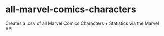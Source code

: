 all-marvel-comics-characters
============================

Creates a .csv of all Marvel Comics Characters + Statistics via the Marvel API
